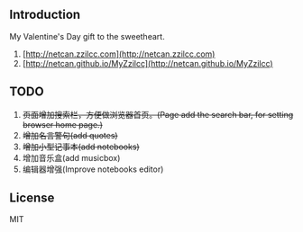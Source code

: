 ## Introduction
My Valentine's Day gift to the sweetheart.

1. [http://netcan.zzilcc.com](http://netcan.zzilcc.com)
2. [http://netcan.github.io/MyZzilcc](http://netcan.github.io/MyZzilcc)

## TODO
1. ~~页面增加搜索栏，方便做浏览器首页。(Page add the search bar, for setting browser home page.)~~
2. ~~增加名言警句(add quotes)~~
3. ~~增加小型记事本(add notebooks)~~
4. 增加音乐盒(add musicbox)
5. 编辑器增强(Improve notebooks editor)

## License
MIT
